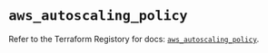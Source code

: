 # `aws_autoscaling_policy`

Refer to the Terraform Registory for docs: [`aws_autoscaling_policy`](https://registry.terraform.io/providers/hashicorp/aws/5.29.0/docs/resources/autoscaling_policy).
